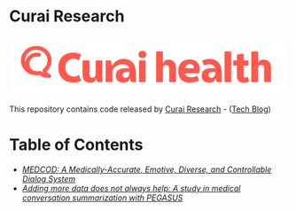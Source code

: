 # Curai Research

<p align="center">
  <img width="700" src="./curai_logo.png">
</p>

This repository contains code released by
[Curai Research](https://curaihealth.com) - ([Tech Blog](https://medium.com/curai-tech))

Table of Contents
=================
- [*MEDCOD: A Medically-Accurate, Emotive, Diverse, and Controllable Dialog System*](./MEDCOD/README.md)
- [*Adding more data does not always help: A study in medical conversation summarization with PEGASUS*](./medical-summarization-ML4H-2021/README.md)
